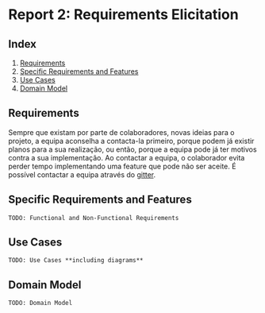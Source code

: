 # Report 2: Requirements Elicitation

## Index
1. [Requirements](#requirements)
2. [Specific Requirements and Features](#specific-requirements)
3. [Use Cases](#use-cases)
4. [Domain Model](#domain-model)

## Requirements <a name="requirements"></a>
Sempre que existam por parte de colaboradores, novas ideias para o projeto, a equipa aconselha a contacta-la primeiro, porque podem já existir planos para a sua realização, ou então, porque a equipa pode já ter motivos contra a sua implementação. Ao contactar a equipa, o colaborador evita perder tempo implementando uma feature que pode não ser aceite. É possível contactar a equipa através do [gitter](https://gitter.im/OpenRCT2/OpenRCT2).
	
## Specific Requirements and Features<a name="specific-requirements"></a>
	TODO: Functional and Non-Functional Requirements
## Use Cases<a name="use-cases"></a>
	TODO: Use Cases **including diagrams**
## Domain Model<a name="domain-model"></a>
	TODO: Domain Model
